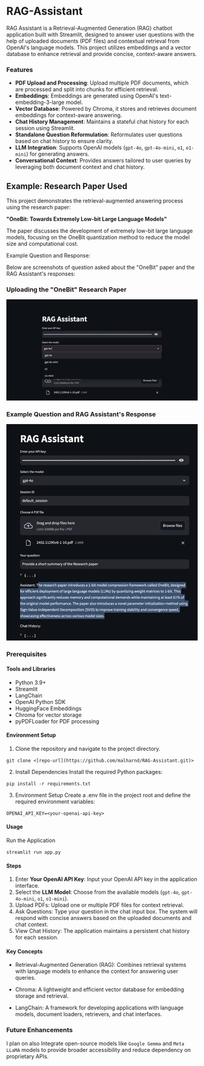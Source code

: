 # RAG-Assistant

RAG Assistant is a Retrieval-Augmented Generation (RAG) chatbot application built with Streamlit, designed to answer user questions with the help of uploaded documents (PDF files) and contextual retrieval from OpenAI's language models. This project utilizes embeddings and a vector database to enhance retrieval and provide concise, context-aware answers.


### Features

- **PDF Upload and Processing**: Upload multiple PDF documents, which are processed and split into chunks for efficient retrieval.
- **Embeddings**: Embeddings are generated using OpenAI's text-embedding-3-large model.
- **Vector Database**: Powered by Chroma, it stores and retrieves document embeddings for context-aware answering.
- **Chat History Management**: Maintains a stateful chat history for each session using Streamlit.
- **Standalone Question Reformulation**: Reformulates user questions based on chat history to ensure clarity.
- **LLM Integration**: Supports OpenAI models (`gpt-4o`, `gpt-4o-mini`, `o1`, `o1-mini`) for generating answers.
- **Conversational Context**: Provides answers tailored to user queries by leveraging both document context and chat history.

## Example: Research Paper Used

This project demonstrates the retrieval-augmented answering process using the research paper:

**"OneBit: Towards Extremely Low-bit Large Language Models"**

The paper discusses the development of extremely low-bit large language models, focusing on the OneBit quantization method to reduce the model size and computational cost.

Example Question and Response:

Below are screenshots of question asked about the "OneBit" paper and the RAG Assistant's responses:

### Uploading the "OneBit" Research Paper
![Example Question and RAG Assistant's Response](Images/Assist.png)

### Example Question and RAG Assistant's Response
![Example Question and RAG Assistant's Response](Images/Response.png)




### Prerequisites
#### Tools and Libraries

- Python 3.9+
- Streamlit
- LangChain
- OpenAI Python SDK
- HuggingFace Embeddings
- Chroma for vector storage
- pyPDFLoader for PDF processing

#### Environment Setup

1. Clone the repository and navigate to the project directory.
```{bash}
git clone <[repo-url](https://github.com/malharnd/RAG-Assistant.git)>
```

2. Install Dependencies
Install the required Python packages:
```{bash}
pip install -r requirements.txt
```

3. Environment Setup
Create a .env file in the project root and define the required environment variables:
```{bash}
OPENAI_API_KEY=<your-openai-api-key>
```


#### Usage

Run the Application
```{bash}
streamlit run app.py
```


#### Steps

1. Enter **Your OpenAI API Key**: Input your OpenAI API key in the application interface.
2. Select the **LLM Model**: Choose from the available models (`gpt-4o`, `gpt-4o-mini`, `o1`, `o1-mini`).
3. Upload PDFs: Upload one or multiple PDF files for context retrieval.
4. Ask Questions: Type your question in the chat input box. The system will respond with concise answers based on the uploaded documents and chat context.
5. View Chat History: The application maintains a persistent chat history for each session.

#### Key Concepts
- Retrieval-Augmented Generation (RAG): Combines retrieval systems with language models to enhance the context for answering user queries.
 
- Chroma: A lightweight and efficient vector database for embedding storage and retrieval.
- LangChain: A framework for developing applications with language models, document loaders, retrievers, and chat interfaces.


### Future Enhancements
I plan on also Integrate open-source models like `Google Gemma` and `Meta LLaMA` models to provide broader accessibility and reduce dependency on proprietary APIs.


